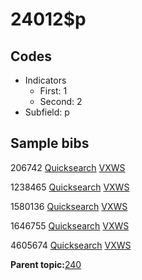 # 24012$p

## Codes

-   Indicators
    -   First: 1
    -   Second: 2
-   Subfield: p

## Sample bibs

206742 [Quicksearch](https://search.library.yale.edu/catalog/206742) [VXWS](http://prodorbis.library.yale.edu:7014/vxws/GetHoldingsService?bibId=206742)

1238465 [Quicksearch](https://search.library.yale.edu/catalog/1238465) [VXWS](http://prodorbis.library.yale.edu:7014/vxws/GetHoldingsService?bibId=1238465)

1580136 [Quicksearch](https://search.library.yale.edu/catalog/1580136) [VXWS](http://prodorbis.library.yale.edu:7014/vxws/GetHoldingsService?bibId=1580136)

1646755 [Quicksearch](https://search.library.yale.edu/catalog/1646755) [VXWS](http://prodorbis.library.yale.edu:7014/vxws/GetHoldingsService?bibId=1646755)

4605674 [Quicksearch](https://search.library.yale.edu/catalog/4605674) [VXWS](http://prodorbis.library.yale.edu:7014/vxws/GetHoldingsService?bibId=4605674)

**Parent topic:**[240](../../tags/240/240.md)


